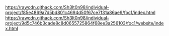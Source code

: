 https://rawcdn.githack.com/Sh3lt0n98/individual-project/f85e4869a7d5bd801c4694d50f67ce7f31a86ae9/foc1/index.html
https://rawcdn.githack.com/Sh3lt0n98/individual-project/9d5c746b3cade8c8d0655725864f68ee3a256103/foc1/website/index.html
